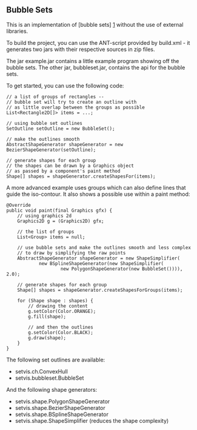 
## Bubble Sets

This is an implementation of [bubble sets] [1]
without the use of external libraries.

To build the project, you can use the ANT-script
provided by build.xml - it generates two jars with
their respective sources in zip files.

The jar example.jar contains a little example
program showing off the bubble sets. The other
jar, bubbleset.jar, contains the api for the
bubble sets.

To get started, you can use the following code:

    // a list of groups of rectangles --
    // bubble set will try to create an outline with
    // as little overlap between the groups as possible
    List<Rectangle2D[]> items = ...;

    // using bubble set outlines
    SetOutline setOutline = new BubbleSet();

    // make the outlines smooth
    AbstractShapeGenerator shapeGenerator = new BezierShapeGenerator(setOutline);

    // generate shapes for each group
    // the shapes can be drawn by a Graphics object
    // as passed by a component's paint method
    Shape[] shapes = shapeGenerator.createShapesFor(items);

A more advanced example uses groups which can also
define lines that guide the iso-contour. It also shows
a possible use within a paint method:

    @Override
    public void paint(final Graphics gfx) {
        // using graphics 2d
        Graphics2D g = (Graphics2D) gfx;

        // the list of groups
        List<Group> items = null;

        // use bubble sets and make the outlines smooth and less complex
        // to draw by simplifying the raw points
        AbstractShapeGenerator shapeGenerator = new ShapeSimplifier(
                new BSplineShapeGenerator(new ShapeSimplifier(
                        new PolygonShapeGenerator(new BubbleSet()))), 2.0);

        // generate shapes for each group
        Shape[] shapes = shapeGenerator.createShapesForGroups(items);

        for (Shape shape : shapes) {
            // drawing the content
            g.setColor(Color.ORANGE);
            g.fill(shape);
            
            // and then the outlines
            g.setColor(Color.BLACK);
            g.draw(shape);
        }
    }

The following set outlines are available:

- setvis.ch.ConvexHull
- setvis.bubbleset.BubbleSet

And the following shape generators:

- setvis.shape.PolygonShapeGenerator
- setvis.shape.BezierShapeGenerator
- setvis.shape.BSplineShapeGenerator
- setvis.shape.ShapeSimplifier (reduces the shape complexity)

[1]: http://faculty.uoit.ca/collins/research/bubblesets/ "Collins, Christopher; Penn, Gerald; Carpendale, Sheelagh. Bubble Sets: Revealing Set Relations over Existing Visualizations. In IEEE Transactions on Visualization and Computer Graphics (Proceedings of the IEEE Conference on Information Visualization (InfoVis '09)), 15(6): November-December, 2009."
